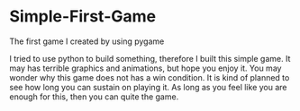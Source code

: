 # Simple-First-Game
The first game I created by using pygame

I tried to use python to build something, therefore I built this simple game. It may has terrible graphics and animations, but hope you enjoy it.
You may wonder why this game does not has a win condition. It is kind of planned to see how long you can sustain on playing it. 
As long as you feel like you are enough for this, then you can quite the game.
